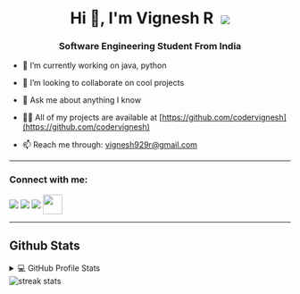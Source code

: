 <h1 align="center">Hi 👋, I'm Vignesh R &nbsp;<img align="center" src="https://img.icons8.com/color/48/000000/instagram-verification-badge.png"/></h1>  
<h3 align="center">Software Engineering Student From India</h3>  

<!--
**codervignesh/codervignesh** is a ✨ _special_ ✨ repository because its `README.md` (this file) appears on your GitHub profile.

Here are some ideas to get you started:
-->
- 🔭 I’m currently working on java, python

<!--
- 🌱 I’m currently learning dart
-->

- 👯 I’m looking to collaborate on cool projects

- 💬 Ask me about anything I know

- 👨‍💻 All of my projects are available at [https://github.com/codervignesh](https://github.com/codervignesh)  

- 📫 Reach me through: vignesh929r@gmail.com

-----
  
<p align="left">  
<h3 align="left">Connect with me:</h3>  
<a href="https://www.linkedin.com/in/vignesh-r-/" target="blank"><img align="center" src="https://img.icons8.com/color/48/000000/linkedin.png"/></a>  
<a href="https://twitter.com/Vignesh06047026" target="blank"><img align="center" src="https://img.icons8.com/fluency/48/000000/twitter.png"/></a>  
<a href="https://www.instagram.com/vignesh_r_/" target="blank"><img align="center" src="https://img.icons8.com/fluency/48/000000/instagram-new.png"/></a>  
<a href="https://www.hackerrank.com/vignesh929r" target="blank"><img align="center" width="35" height="35" src="https://img.icons8.com/external-tal-revivo-shadow-tal-revivo/24/000000/external-hackerrank-is-a-technology-company-that-focuses-on-competitive-programming-logo-shadow-tal-revivo.png"/></a>  
<!--<a href="vigneshr2742@gmail.com" target="blank"><img align="center" src="https://img.icons8.com/fluency/48/000000/gmail-new.png"/></a>  -->

</p>  

-----

## Github Stats

<details> 
  <summary>💻 GitHub Profile Stats</summary>
  <br/>
    <img alt="Vignesh R Github Stats" src="https://github-readme-stats.vercel.app/api?username=codervignesh&show_icons=true&count_private=true&theme=radical&hide_border=true&bg_color=0D1117" />
  <img alt="Vignesh's Top Languages" src="https://github-readme-stats.vercel.app/api/top-langs/?username=codervignesh&langs_count=10&layout=compact&theme=radical&hide_border=true&bg_color=0D1117" />
  <br/>
  <b>Note:</b> Top languages is only a metric of the languages my public code consists of and doesn't reflect experience or skill level.
</details>

<img alt="streak stats" src="https://github-readme-streak-stats.herokuapp.com/?user=codervignesh&theme=highcontrast" />
